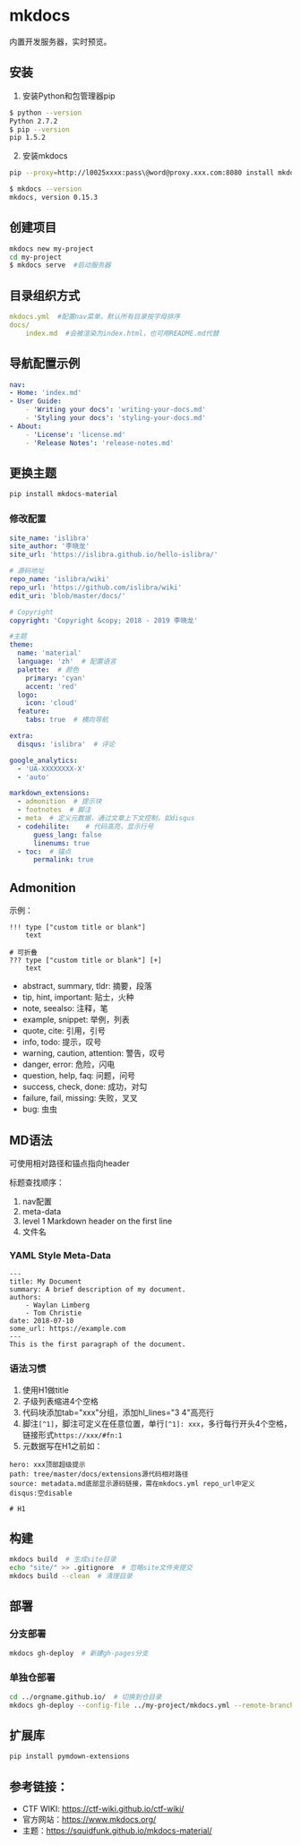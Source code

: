 # mkdocs

内置开发服务器，实时预览。

## 安装

1. 安装Python和包管理器pip  
```bash
$ python --version
Python 2.7.2
$ pip --version
pip 1.5.2
```
2. 安装mkdocs  
```bash
pip --proxy=http://l0025xxxx:pass\@word@proxy.xxx.com:8080 install mkdocs

$ mkdocs --version
mkdocs, version 0.15.3
```

## 创建项目

```bash
mkdocs new my-project
cd my-project
$ mkdocs serve  #启动服务器
```

## 目录组织方式

```yaml
mkdocs.yml  #配置nav菜单，默认所有目录按字母排序
docs/
    index.md  #会被渲染为index.html，也可用README.md代替
```

## 导航配置示例

```yaml
nav:
- Home: 'index.md'
- User Guide:
    - 'Writing your docs': 'writing-your-docs.md'
    - 'Styling your docs': 'styling-your-docs.md'
- About:
    - 'License': 'license.md'
    - 'Release Notes': 'release-notes.md'
```

## 更换主题

```bash
pip install mkdocs-material
```

### 修改配置

```yaml
site_name: 'islibra'
site_author: '李晓龙'
site_url: 'https://islibra.github.io/hello-islibra/'

# 源码地址
repo_name: 'islibra/wiki'
repo_url: 'https://github.com/islibra/wiki'
edit_uri: 'blob/master/docs/'

# Copyright
copyright: 'Copyright &copy; 2018 - 2019 李晓龙'

#主题
theme:
  name: 'material'
  language: 'zh'  # 配置语言
  palette:  # 颜色
    primary: 'cyan'
    accent: 'red'
  logo:
    icon: 'cloud'
  feature:
    tabs: true  # 横向导航

extra:
  disqus: 'islibra'  # 评论

google_analytics:
  - 'UA-XXXXXXXX-X'
  - 'auto'

markdown_extensions:
  - admonition  # 提示块
  - footnotes  # 脚注
  - meta  # 定义元数据，通过文章上下文控制，如disqus
  - codehilite:    # 代码高亮，显示行号
      guess_lang: false
      linenums: true
  - toc:  # 锚点
      permalink: true
```

## Admonition

示例：  
```
!!! type ["custom title or blank"]
    text

# 可折叠
??? type ["custom title or blank"] [+]
    text
```

- abstract, summary, tldr: 摘要，段落
- tip, hint, important: 贴士，火种
- note, seealso: 注释，笔
- example, snippet: 举例，列表
- quote, cite: 引用，引号
- info, todo: 提示，叹号
- warning, caution, attention: 警告，叹号
- danger, error: 危险，闪电
- question, help, faq: 问题，问号
- success, check, done: 成功，对勾
- failure, fail, missing: 失败，叉叉
- bug: 虫虫


## MD语法

可使用相对路径和锚点指向header

标题查找顺序：  
1. nav配置
2. meta-data
3. level 1 Markdown header on the first line
4. 文件名

### YAML Style Meta-Data

```
---
title: My Document
summary: A brief description of my document.
authors:
    - Waylan Limberg
    - Tom Christie
date: 2018-07-10
some_url: https://example.com
---
This is the first paragraph of the document.
```

### 语法习惯

1. 使用H1做title
2. 子级列表缩进4个空格
3. 代码块添加tab="xxx"分组，添加hl_lines="3 4"高亮行
4. 脚注`[^1]`，脚注可定义在任意位置，单行`[^1]: xxx`，多行每行开头4个空格，链接形式`https://xxx/#fn:1`
5. 元数据写在H1之前如：  
```
hero: xxx顶部超级提示
path: tree/master/docs/extensions源代码相对路径
source: metadata.md底部显示源码链接，需在mkdocs.yml repo_url中定义
disqus:空disable

# H1
```

## 构建

```bash
mkdocs build  # 生成site目录
echo "site/" >> .gitignore  # 忽略site文件夹提交
mkdocs build --clean  # 清理目录
```

## 部署

### 分支部署

```bash
mkdocs gh-deploy  # 新建gh-pages分支
```

### 单独仓部署

```bash
cd ../orgname.github.io/  # 切换到仓目录
mkdocs gh-deploy --config-file ../my-project/mkdocs.yml --remote-branch master
```

## 扩展库

```bash
pip install pymdown-extensions
```


## 参考链接：

- CTF WIKI: <https://ctf-wiki.github.io/ctf-wiki/>
- 官方网站：<https://www.mkdocs.org/>
- 主题：<https://squidfunk.github.io/mkdocs-material/>
